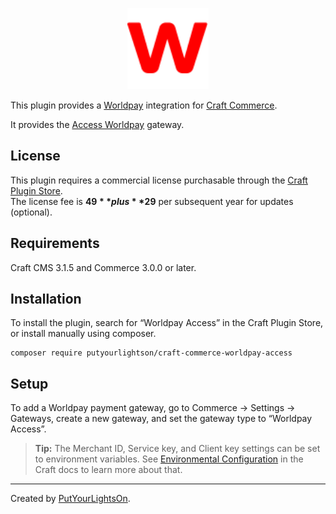 <p align="center"><img width="130" src="https://raw.githubusercontent.com/putyourlightson/craft-commerce-worldpay-access/v1/src/icon.svg"></p>

This plugin provides a [Worldpay](https://www.worldpay.com/) integration for [Craft Commerce](https://craftcms.com/commerce).

It provides the [Access Worldpay](https://developer.worldpay.com/docs/access-worldpay) gateway.

## License

This plugin requires a commercial license purchasable through the [Craft Plugin Store](https://plugins.craftcms.com/worldpay-access).  
The license fee is **$49** plus **$29** per subsequent year for updates (optional).

## Requirements

Craft CMS 3.1.5 and Commerce 3.0.0 or later.

## Installation

To install the plugin, search for “Worldpay Access” in the Craft Plugin Store, or install manually using composer.

```
composer require putyourlightson/craft-commerce-worldpay-access
```

## Setup

To add a Worldpay payment gateway, go to Commerce → Settings → Gateways, create a new gateway, and set the gateway type to “Worldpay Access”.

> **Tip:** The Merchant ID, Service key, and Client key settings can be set to environment variables. See [Environmental Configuration](https://docs.craftcms.com/v3/config/environments.html) in the Craft docs to learn more about that.

---

Created by [PutYourLightsOn](https://putyourlightson.com/).
